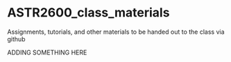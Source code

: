 ASTR2600_class_materials
========================

Assignments, tutorials, and other materials to be handed out to the class via github

ADDING SOMETHING HERE
